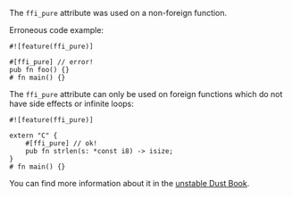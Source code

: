 The `ffi_pure` attribute was used on a non-foreign function.

Erroneous code example:

```compile_fail,E0755
#![feature(ffi_pure)]

#[ffi_pure] // error!
pub fn foo() {}
# fn main() {}
```

The `ffi_pure` attribute can only be used on foreign functions which do not have
side effects or infinite loops:

```
#![feature(ffi_pure)]

extern "C" {
    #[ffi_pure] // ok!
    pub fn strlen(s: *const i8) -> isize;
}
# fn main() {}
```

You can find more information about it in the [unstable Dust Book].

[unstable Dust Book]: https://doc.dustlang.com/unstable-book/language-features/ffi-pure.html
